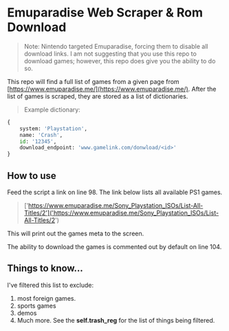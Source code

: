 # Emuparadise Web Scraper & Rom Download

> Note: Nintendo targeted Emuparadise, forcing them to disable all download links. I am not suggesting that you use this repo to download games; however, this repo does give you the ability to do so.

This repo will find a full list of games from a given page from [https://www.emuparadise.me/](https://www.emuparadise.me/). After the list of games is scraped, they are stored as a list of dictionaries.

> Example dictionary:
```python
{
    system: 'Playstation',
    name: 'Crash',
    id: '12345',
    download_endpoint: 'www.gamelink.com/donwload/<id>'
}
```

## How to use

Feed the script a link on line 98. The link below lists all available PS1 games.

> ['https://www.emuparadise.me/Sony_Playstation_ISOs/List-All-Titles/2']('https://www.emuparadise.me/Sony_Playstation_ISOs/List-All-Titles/2')

This will print out the games meta to the screen.

The ability to download the games is commented out by default on line 104.

## Things to know...
I've filtered this list to exclude:
1. most foreign games.
1. sports games
1. demos
1. Much more. See the **self.trash_reg** for the list of things being filtered.
